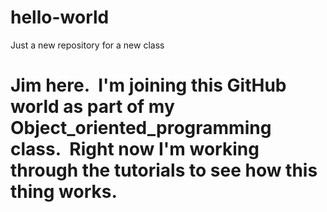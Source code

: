 # hello-world
Just a new repository for a new class 

# Jim here.  I'm joining this GitHub world as part of my Object_oriented_programming class.  Right now I'm working through the tutorials to see how this thing works.
